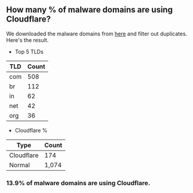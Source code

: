 ## How many % of malware domains are using Cloudflare?


We downloaded the malware domains from [here](https://urlhaus.abuse.ch) and filter out duplicates.
Here's the result.


[//]: # (start replacement)


- Top 5 TLDs

| TLD | Count |
| --- | --- |
| com | 508 |
| br | 112 |
| in | 62 |
| net | 42 |
| org | 36 |


- Cloudflare %

| Type | Count |
| --- | --- |
| Cloudflare | 174 |
| Normal | 1,074 |


### 13.9% of malware domains are using Cloudflare.